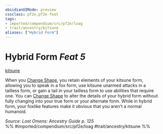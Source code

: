```yaml
---
obsidianUIMode: preview
cssclass: pf2e,pf2e-feat
tags:
- imported/compendium/src/pf2e/loag
- trait/ancestry/kitsune
aliases: ["Hybrid Form"]
---
```

# Hybrid Form  *Feat 5*  
[kitsune](kitsune-loag.md)  


When you [Change Shape](change-shape-kitsune-loag.md), you retain elements of your kitsune form, allowing you to speak in a fox form, use kitsune unarmed attacks in a tailless form, or gain a tail in your tailless form to use abilities that require one. You can [Change Shape](change-shape-kitsune-loag.md) to alter the details of your hybrid form without fully changing into your true form or your alternate form. While in hybrid form, your foxlike features make it obvious that you aren't a normal humanoid.

*Source: Lost Omens: Ancestry Guide p. 125*  
%% #imported/compendium/src/pf2e/loag #trait/ancestry/kitsune %%